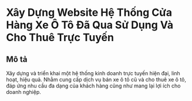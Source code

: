 # Xây Dựng Website Hệ Thống Cửa Hàng Xe Ô Tô Đã Qua Sử Dụng Và Cho Thuê Trực Tuyến

## Mô tả
Xây dựng và triển khai một hệ thống kinh doanh trực tuyến hiện đại, linh hoạt, hiệu quả.
Nhằm cung cấp dịch vụ bán xe ô tô cũ và cho thuê xe ô tô, đáp ứng nhu cầu đa dạng của khách
hàng cũng như mang lại lợi ích cho doanh nghiệp.

